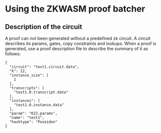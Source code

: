 # Using the ZKWASM proof batcher

## Description of the circuit
A proof can not been generated without a predefined zk circuit. A circuit describes its params, gates, copy constraints and lookups. When a proof is generated, use a proof description file to describe the summary of it as follows:

```
{
  "circuit": "test1.circuit.data",
  "k": 22,
  "instance_size": [
    1
  ],
  "transcripts": [
    "test1.0.transcript.data"
  ],
  "instances": [
    "test1.0.instance.data"
  ],
  "param": "K22.params",
  "name": "test1",
  "hashtype": "Poseidon"
}
```
